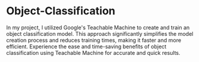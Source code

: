 # Object-Classification
In my project, I utilized Google's Teachable Machine to create and train an object classification model. This approach significantly simplifies the model creation process and reduces training times, making it faster and more efficient. Experience the ease and time-saving benefits of object classification using Teachable Machine for accurate and quick results.
